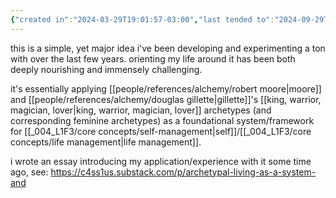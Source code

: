 ```yaml
---
{"created in":"2024-03-29T19:01:57-03:00","last tended to":"2024-09-29T14:27:59-03:00","tags":["alchemy","🌿","framework"],"dg-publish":true,"notestage":["🌿"],"permalink":"/models-and-frameworks/alchemy/archetypal-matrix/","dgPassFrontmatter":true,"created":"2024-03-29T19:01:57.398-03:00","updated":"2024-09-29T14:28:00.378-03:00"}
---
```


this is a simple, yet major idea i've been developing and experimenting a ton with over the last few years. orienting my life around it has been both deeply nourishing and immensely challenging.

it's essentially applying [[people/references/alchemy/robert moore\|moore]] and [[people/references/alchemy/douglas gillette\|gillette]]'s [[king, warrior, magician, lover\|king, warrior, magician, lover]] archetypes (and corresponding feminine archetypes) as a foundational system/framework for [[_004_L1F3/core concepts/self-management\|self]]/[[_004_L1F3/core concepts/life management\|life management]].

i wrote an essay introducing my application/experience with it some time ago, see: https://c4ss1us.substack.com/p/archetypal-living-as-a-system-and